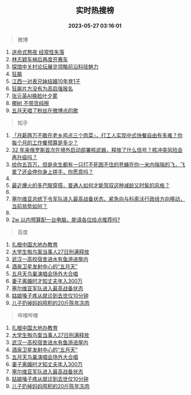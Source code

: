 <div align="center"><h2>实时热搜榜</h2><h4>2023-05-27 03:16:01</h4></div>

> 微博  

1. [送命式熬夜 经常性失落](https://s.weibo.com/weibo?q=%E9%80%81%E5%91%BD%E5%BC%8F%E7%86%AC%E5%A4%9C%20%E7%BB%8F%E5%B8%B8%E6%80%A7%E5%A4%B1%E8%90%BD&t=31&band_rank=1&Refer=top)<br />
2. [林志颖车祸后再度开赛车](https://s.weibo.com/weibo?q=%23%E6%9E%97%E5%BF%97%E9%A2%96%E8%BD%A6%E7%A5%B8%E5%90%8E%E5%86%8D%E5%BA%A6%E5%BC%80%E8%B5%9B%E8%BD%A6%23&t=31&band_rank=2&Refer=top)<br />
3. [探馆中关村论坛展览领略前沿科技魅力](https://s.weibo.com/weibo?q=%23%E6%8E%A2%E9%A6%86%E4%B8%AD%E5%85%B3%E6%9D%91%E8%AE%BA%E5%9D%9B%E5%B1%95%E8%A7%88%E9%A2%86%E7%95%A5%E5%89%8D%E6%B2%BF%E7%A7%91%E6%8A%80%E9%AD%85%E5%8A%9B%23&t=31&band_rank=3&Refer=top)<br />
4. [狂飙](https://s.weibo.com/weibo?q=%E7%8B%82%E9%A3%99&t=31&band_rank=4&Refer=top)<br />
5. [江西一对表兄妹结婚10年育1子](https://s.weibo.com/weibo?q=%23%E6%B1%9F%E8%A5%BF%E4%B8%80%E5%AF%B9%E8%A1%A8%E5%85%84%E5%A6%B9%E7%BB%93%E5%A9%9A10%E5%B9%B4%E8%82%B21%E5%AD%90%23&t=31&band_rank=5&Refer=top)<br />
6. [狂飙片方没有为高启强报名](https://s.weibo.com/weibo?q=%23%E7%8B%82%E9%A3%99%E7%89%87%E6%96%B9%E6%B2%A1%E6%9C%89%E4%B8%BA%E9%AB%98%E5%90%AF%E5%BC%BA%E6%8A%A5%E5%90%8D%23&t=31&band_rank=6&Refer=top)<br />
7. [张元英AI换脸叶夕雾](https://s.weibo.com/weibo?q=%23%E5%BC%A0%E5%85%83%E8%8B%B1AI%E6%8D%A2%E8%84%B8%E5%8F%B6%E5%A4%95%E9%9B%BE%23&t=31&band_rank=7&Refer=top)<br />
8. [椰树 不带货纯擦](https://s.weibo.com/weibo?q=%E6%A4%B0%E6%A0%91%20%E4%B8%8D%E5%B8%A6%E8%B4%A7%E7%BA%AF%E6%93%A6&t=31&band_rank=8&Refer=top)<br />
9. [五月天唱了粉丝在微博点的歌](https://s.weibo.com/weibo?q=%23%E4%BA%94%E6%9C%88%E5%A4%A9%E5%94%B1%E4%BA%86%E7%B2%89%E4%B8%9D%E5%9C%A8%E5%BE%AE%E5%8D%9A%E7%82%B9%E7%9A%84%E6%AD%8C%23&t=31&band_rank=9&Refer=top)<br />

> 知乎  

1. [「月薪两万不敢在老乡鸡点三个肉菜」，打工人实现中式快餐自由有多难？你每个月的工作餐预算是多少？](https://www.zhihu.com/question/602730177)<br />
2. [32 年来俄罗斯首次在境外启动部署核武器，释放了什么信号？核冲突风险会再升级吗？](https://www.zhihu.com/question/603140946)<br />
3. [给你五百万，但是余生都有一只打不死困不住的苍蝇在你一米内嗡嗡的飞，飞累了还会停你身上搓手，你愿意吗？](https://www.zhihu.com/question/602515277)<br />
4. []()<br />
5. [最近爆火的多巴胺穿搭，普通人如何才能驾驭这种减龄又时髦的风格？](https://www.zhihu.com/question/603005608)<br />
6. []()<br />
7. [塞尔维亚总统下令军队进入最高战备状态，紧急向与科索沃行政线方向移动，当前局势如何？](https://www.zhihu.com/question/603207069)<br />
8. []()<br />
9. [2w 以内预算配一台电脑，能请各位给点推荐吗?](https://www.zhihu.com/question/599652872)<br />

> 百度  

1. [扎根中国大地办教育](https://www.baidu.com/s?wd=%E6%89%8E%E6%A0%B9%E4%B8%AD%E5%9B%BD%E5%A4%A7%E5%9C%B0%E5%8A%9E%E6%95%99%E8%82%B2&sa=fyb_news&rsv_dl=fyb_news)<br />
2. [大学生掏鸟案当事人27日刑满释放](https://www.baidu.com/s?wd=%E5%A4%A7%E5%AD%A6%E7%94%9F%E6%8E%8F%E9%B8%9F%E6%A1%88%E5%BD%93%E4%BA%8B%E4%BA%BA27%E6%97%A5%E5%88%91%E6%BB%A1%E9%87%8A%E6%94%BE&sa=fyb_news&rsv_dl=fyb_news)<br />
3. [武汉一高校宿舍进水有鱼游进屋内](https://www.baidu.com/s?wd=%E6%AD%A6%E6%B1%89%E4%B8%80%E9%AB%98%E6%A0%A1%E5%AE%BF%E8%88%8D%E8%BF%9B%E6%B0%B4%E6%9C%89%E9%B1%BC%E6%B8%B8%E8%BF%9B%E5%B1%8B%E5%86%85&sa=fyb_news&rsv_dl=fyb_news)<br />
4. [酒泉卫星发射中心的“五月天”](https://www.baidu.com/s?wd=%E9%85%92%E6%B3%89%E5%8D%AB%E6%98%9F%E5%8F%91%E5%B0%84%E4%B8%AD%E5%BF%83%E7%9A%84%E2%80%9C%E4%BA%94%E6%9C%88%E5%A4%A9%E2%80%9D&sa=fyb_news&rsv_dl=fyb_news)<br />
5. [五月天鸟巢演唱会场外大合唱](https://www.baidu.com/s?wd=%E4%BA%94%E6%9C%88%E5%A4%A9%E9%B8%9F%E5%B7%A2%E6%BC%94%E5%94%B1%E4%BC%9A%E5%9C%BA%E5%A4%96%E5%A4%A7%E5%90%88%E5%94%B1&sa=fyb_news&rsv_dl=fyb_news)<br />
6. [妻子离婚时才知丈夫年入300万](https://www.baidu.com/s?wd=%E5%A6%BB%E5%AD%90%E7%A6%BB%E5%A9%9A%E6%97%B6%E6%89%8D%E7%9F%A5%E4%B8%88%E5%A4%AB%E5%B9%B4%E5%85%A5300%E4%B8%87&sa=fyb_news&rsv_dl=fyb_news)<br />
7. [塞尔维亚军队进入最高战备状态](https://www.baidu.com/s?wd=%E5%A1%9E%E5%B0%94%E7%BB%B4%E4%BA%9A%E5%86%9B%E9%98%9F%E8%BF%9B%E5%85%A5%E6%9C%80%E9%AB%98%E6%88%98%E5%A4%87%E7%8A%B6%E6%80%81&sa=fyb_news&rsv_dl=fyb_news)<br />
8. [姑娘嗓子疼从就诊到去世仅10分钟](https://www.baidu.com/s?wd=%E5%A7%91%E5%A8%98%E5%97%93%E5%AD%90%E7%96%BC%E4%BB%8E%E5%B0%B1%E8%AF%8A%E5%88%B0%E5%8E%BB%E4%B8%96%E4%BB%8510%E5%88%86%E9%92%9F&sa=fyb_news&rsv_dl=fyb_news)<br />
9. [儿子扔掉妈妈囤积的20斤陈年冻肉](https://www.baidu.com/s?wd=%E5%84%BF%E5%AD%90%E6%89%94%E6%8E%89%E5%A6%88%E5%A6%88%E5%9B%A4%E7%A7%AF%E7%9A%8420%E6%96%A4%E9%99%88%E5%B9%B4%E5%86%BB%E8%82%89&sa=fyb_news&rsv_dl=fyb_news)<br />

> 哔哩哔哩  

1. [扎根中国大地办教育](https://www.baidu.com/s?wd=%E6%89%8E%E6%A0%B9%E4%B8%AD%E5%9B%BD%E5%A4%A7%E5%9C%B0%E5%8A%9E%E6%95%99%E8%82%B2&sa=fyb_news&rsv_dl=fyb_news)<br />
2. [大学生掏鸟案当事人27日刑满释放](https://www.baidu.com/s?wd=%E5%A4%A7%E5%AD%A6%E7%94%9F%E6%8E%8F%E9%B8%9F%E6%A1%88%E5%BD%93%E4%BA%8B%E4%BA%BA27%E6%97%A5%E5%88%91%E6%BB%A1%E9%87%8A%E6%94%BE&sa=fyb_news&rsv_dl=fyb_news)<br />
3. [武汉一高校宿舍进水有鱼游进屋内](https://www.baidu.com/s?wd=%E6%AD%A6%E6%B1%89%E4%B8%80%E9%AB%98%E6%A0%A1%E5%AE%BF%E8%88%8D%E8%BF%9B%E6%B0%B4%E6%9C%89%E9%B1%BC%E6%B8%B8%E8%BF%9B%E5%B1%8B%E5%86%85&sa=fyb_news&rsv_dl=fyb_news)<br />
4. [酒泉卫星发射中心的“五月天”](https://www.baidu.com/s?wd=%E9%85%92%E6%B3%89%E5%8D%AB%E6%98%9F%E5%8F%91%E5%B0%84%E4%B8%AD%E5%BF%83%E7%9A%84%E2%80%9C%E4%BA%94%E6%9C%88%E5%A4%A9%E2%80%9D&sa=fyb_news&rsv_dl=fyb_news)<br />
5. [五月天鸟巢演唱会场外大合唱](https://www.baidu.com/s?wd=%E4%BA%94%E6%9C%88%E5%A4%A9%E9%B8%9F%E5%B7%A2%E6%BC%94%E5%94%B1%E4%BC%9A%E5%9C%BA%E5%A4%96%E5%A4%A7%E5%90%88%E5%94%B1&sa=fyb_news&rsv_dl=fyb_news)<br />
6. [妻子离婚时才知丈夫年入300万](https://www.baidu.com/s?wd=%E5%A6%BB%E5%AD%90%E7%A6%BB%E5%A9%9A%E6%97%B6%E6%89%8D%E7%9F%A5%E4%B8%88%E5%A4%AB%E5%B9%B4%E5%85%A5300%E4%B8%87&sa=fyb_news&rsv_dl=fyb_news)<br />
7. [塞尔维亚军队进入最高战备状态](https://www.baidu.com/s?wd=%E5%A1%9E%E5%B0%94%E7%BB%B4%E4%BA%9A%E5%86%9B%E9%98%9F%E8%BF%9B%E5%85%A5%E6%9C%80%E9%AB%98%E6%88%98%E5%A4%87%E7%8A%B6%E6%80%81&sa=fyb_news&rsv_dl=fyb_news)<br />
8. [姑娘嗓子疼从就诊到去世仅10分钟](https://www.baidu.com/s?wd=%E5%A7%91%E5%A8%98%E5%97%93%E5%AD%90%E7%96%BC%E4%BB%8E%E5%B0%B1%E8%AF%8A%E5%88%B0%E5%8E%BB%E4%B8%96%E4%BB%8510%E5%88%86%E9%92%9F&sa=fyb_news&rsv_dl=fyb_news)<br />
9. [儿子扔掉妈妈囤积的20斤陈年冻肉](https://www.baidu.com/s?wd=%E5%84%BF%E5%AD%90%E6%89%94%E6%8E%89%E5%A6%88%E5%A6%88%E5%9B%A4%E7%A7%AF%E7%9A%8420%E6%96%A4%E9%99%88%E5%B9%B4%E5%86%BB%E8%82%89&sa=fyb_news&rsv_dl=fyb_news)<br />
